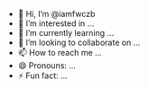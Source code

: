 - 👋 Hi, I’m @iamfwczb
- 👀 I’m interested in ...
- 🌱 I’m currently learning ...
- 💞️ I’m looking to collaborate on ...
- 📫 How to reach me ...
- 😄 Pronouns: ...
- ⚡ Fun fact: ...

<!---
iamfwczb/iamfwczb is a ✨ special ✨ repository because its `README.md` (this file) appears on your GitHub profile.
You can click the Preview link to take a look at your changes.
--->
